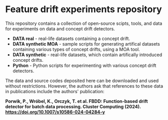 # Feature drift experiments repository

This repository contains a collection of open-source scipts, tools, and data for experiments on data and concept drift detectors.
* **DATA real** - real-life datasets containing a concept drift.
* **DATA synthetic MOA** - sample scripts for generating artifical datasets containing various types of concept drifts, using a MOA tool.
* **DATA synthetic** - real-life datasets, which contain artifically introduced concept drifts.
* **Python** - Python scripts for experimenting with various concept drift detectors.

The data and source codes deposited here can be downloaded and used without restrictions. However, the authors ask that references to these data in publications include the authors' publication:

**Porwik, P., Wróbel, K., Orczyk, T. et al. FBDD: Function-based drift detector for batch data processing. Cluster Computing (2024). https://doi.org/10.1007/s10586-024-04284-y**
